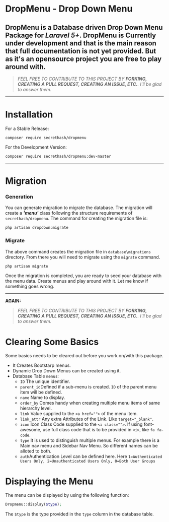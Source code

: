 DropMenu - Drop Down Menu
=======
**DropMenu** is a Database driven Drop Down Menu Package for ***Laravel 5+***. DropMenu is Currently under development and that is the main reason that full documentation is not yet provided. But as it's an opensource project you are free to play around with.
-

> *FEEL FREE TO CONTRIBUTE TO THIS PROJECT BY  **FORKING, CREATING A PULL REQUEST, CREATING AN ISSUE, ETC.**. I'll be glad to answer them.*

---
# Installation
For a Stable Release:
```
composer require secrethash/dropmenu
```
For the Development Version:
```
composer require secrethash/dropmenu:dev-master
```
---
# Migration
### Generation
You can generate migration to migrate the database. The migration will create a ***'menu'*** class following the structure requirements of `secrethash/dropmenu`. The command for creating the migration file is:
```haskell
php artisan dropdown:migrate
```
### Migrate
The above command creates the migration file in `database\migrations` directory. From there you will need to migrate using the `migrate` command.
```haskell
php artisan migrate
```
Once the migration is completed, you are ready to seed your database with the menu data. Create menus and play around with it. Let me know if something goes wrong.

---
**AGAIN:**
> *FEEL FREE TO CONTRIBUTE TO THIS PROJECT BY  **FORKING, CREATING A PULL REQUEST, CREATING AN ISSUE, ETC.**. I'll be glad to answer them.*

# Clearing Some Basics
Some basics needs to be cleared out before you work on/with this package.

- It Creates Bootstarp menus.
- Dynamic Drop Down Menus can be created using it.
- Database Table `menus`:
	- `ID` The unique identifier.
	- `parent_id`Defined if a sub-menu is created. `ID` of the parent menu item will be defined.
	- `name` Name to display.
	- `order_by` Comes handy when creating multiple menu items of same hierarchy level.
	- `link` Value supplied to the `<a href="">` of the menu item.
	- `link_attr` Any extra Attributes of the Link. Like `target="_blank"`.
	- `icon` Icon Class Code supplied to the `<i class="">`. If using font-awesome, use full class code that is to be provided in `<i>`, like `fa fa-code`.
	- `type` It is used to distinguish multiple menus. For example there is a Main nav menu and Sidebar Nav Menu. So different names can be alloted to both.
	- `auth`Authentication Level can be defined here. Here `1=Authenticated Users Only, 2=Unauthenticated Users Only, 0=Both User Groups`

# Displaying the Menu
The menu can be displayed by using the following function:
```php
Dropmenu::display($type);
```
The `$type` is the type provided in the `type` column in the database table.